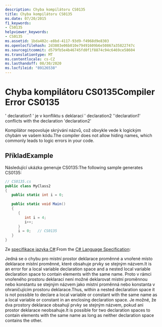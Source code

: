 ```yaml
---
description: Chyba kompilátoru CS0135
title: Chyba kompilátoru CS0135
ms.date: 07/20/2015
f1_keywords:
- CS0135
helpviewer_keywords:
- CS0135
ms.assetid: 1bda402c-e8bd-4117-93d9-f4968d9e8303
ms.openlocfilehash: 2d3803e06b010e79491609b6e50867a35822747c
ms.sourcegitcommit: d579fb5e4b46745fd0f1f8874c94c6469ce58604
ms.translationtype: MT
ms.contentlocale: cs-CZ
ms.lasthandoff: 08/30/2020
ms.locfileid: "89126538"
---
```

# <a name="compiler-error-cs0135"></a><span data-ttu-id="c8e92-103">Chyba kompilátoru CS0135</span><span class="sxs-lookup"><span data-stu-id="c8e92-103">Compiler Error CS0135</span></span>
<span data-ttu-id="c8e92-104">' declaration1 ' je v konfliktu s deklarací ' declaration2 '</span><span class="sxs-lookup"><span data-stu-id="c8e92-104">'declaration1' conflicts with the declaration 'declaration2'</span></span>  
  
 <span data-ttu-id="c8e92-105">Kompilátor nepovoluje skrývání názvů, což obvykle vede k logickým chybám ve vašem kódu.</span><span class="sxs-lookup"><span data-stu-id="c8e92-105">The compiler does not allow hiding names, which commonly leads to logic errors in your code.</span></span>  
  
## <a name="example"></a><span data-ttu-id="c8e92-106">Příklad</span><span class="sxs-lookup"><span data-stu-id="c8e92-106">Example</span></span>  
 <span data-ttu-id="c8e92-107">Následující ukázka generuje CS0135:</span><span class="sxs-lookup"><span data-stu-id="c8e92-107">The following sample generates CS0135:</span></span>  
  
```csharp
// CS0135.cs  
public class MyClass2  
{  
   public static int i = 0;  
  
   public static void Main()  
   {  
      {  
         int i = 4;  
         i++;  
      }  
      i = 0;   // CS0135  
   }  
}  
```  
  
<span data-ttu-id="c8e92-108">Ze [specifikace jazyka C#](~/_csharplang/spec/basic-concepts.md#declarations):</span><span class="sxs-lookup"><span data-stu-id="c8e92-108">From the [C# Language Specification](~/_csharplang/spec/basic-concepts.md#declarations):</span></span>  
  
<span data-ttu-id="c8e92-109">Jedná se o chybu pro místní prostor deklarace proměnné a vnořené místo deklarace místní proměnné, které obsahuje prvky se stejným názvem.</span><span class="sxs-lookup"><span data-stu-id="c8e92-109">It is an error for a local variable declaration space and a nested local variable declaration space to contain elements with the same name.</span></span> <span data-ttu-id="c8e92-110">Proto v rámci vnořeného prostoru deklarací není možné deklarovat místní proměnnou nebo konstantu se stejným názvem jako místní proměnná nebo konstanta v ohraničujícím prostoru deklarace.</span><span class="sxs-lookup"><span data-stu-id="c8e92-110">Thus, within a nested declaration space it is not possible to declare a local variable or constant with the same name as a local variable or constant in an enclosing declaration space.</span></span> <span data-ttu-id="c8e92-111">Je možné, že dva prostory deklarace obsahují prvky se stejným názvem, pokud ani prostor deklarace neobsahuje.</span><span class="sxs-lookup"><span data-stu-id="c8e92-111">It is possible for two declaration spaces to contain elements with the same name as long as neither declaration space contains the other.</span></span>
